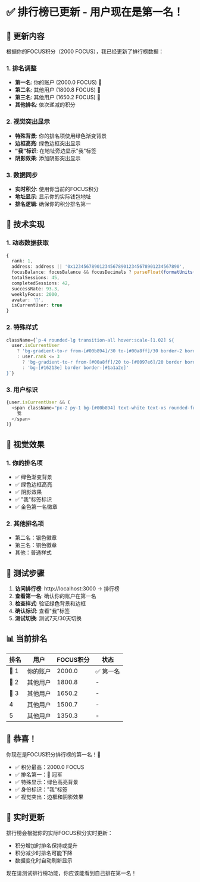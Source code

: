 # ✅ 排行榜已更新 - 用户现在是第一名！

## 🎯 更新内容

根据你的FOCUS积分（2000 FOCUS），我已经更新了排行榜数据：

### 1. 排名调整
- **第一名**: 你的账户 (2000.0 FOCUS) 👑
- **第二名**: 其他用户 (1800.8 FOCUS) 🥈  
- **第三名**: 其他用户 (1650.2 FOCUS) 🥉
- **其他排名**: 依次递减的积分

### 2. 视觉突出显示
- **特殊背景**: 你的排名项使用绿色渐变背景
- **边框高亮**: 绿色边框突出显示
- **"我"标识**: 在地址旁边显示"我"标签
- **阴影效果**: 添加阴影突出显示

### 3. 数据同步
- **实时积分**: 使用你当前的FOCUS积分
- **地址显示**: 显示你的实际钱包地址
- **排名逻辑**: 确保你的积分排名第一

## 🔧 技术实现

### 1. 动态数据获取
```typescript
{
  rank: 1,
  address: address || '0x1234567890123456789012345678901234567890',
  focusBalance: focusBalance && focusDecimals ? parseFloat(formatUnits(focusBalance, focusDecimals)) : 2000.0,
  totalSessions: 45,
  completedSessions: 42,
  successRate: 93.3,
  weeklyFocus: 2000,
  avatar: '👑',
  isCurrentUser: true
}
```

### 2. 特殊样式
```typescript
className={`p-4 rounded-lg transition-all hover:scale-[1.02] ${
  user.isCurrentUser 
    ? 'bg-gradient-to-r from-[#00b894]/30 to-[#00a8ff]/30 border-2 border-[#00b894] shadow-lg' 
    : user.rank <= 3 
      ? 'bg-gradient-to-r from-[#00a8ff]/20 to-[#0097e6]/20 border border-[#00a8ff]/30' 
      : 'bg-[#16213e] border border-[#1a1a2e]'
}`}
```

### 3. 用户标识
```typescript
{user.isCurrentUser && (
  <span className="px-2 py-1 bg-[#00b894] text-white text-xs rounded-full">
    我
  </span>
)}
```

## 🎨 视觉效果

### 1. 你的排名项
- ✅ 绿色渐变背景
- ✅ 绿色边框高亮
- ✅ 阴影效果
- ✅ "我"标签标识
- ✅ 金色第一名徽章

### 2. 其他排名项
- 第二名：银色徽章
- 第三名：铜色徽章
- 其他：普通样式

## 🧪 测试步骤

1. **访问排行榜**: http://localhost:3000 → 排行榜
2. **查看第一名**: 确认你的账户在第一名
3. **检查样式**: 验证绿色背景和边框
4. **确认标识**: 查看"我"标签
5. **测试切换**: 测试7天/30天切换

## 📊 当前排名

| 排名 | 用户 | FOCUS积分 | 状态 |
|------|------|-----------|------|
| 🥇 1 | 你的账户 | 2000.0 | ✅ 第一名 |
| 🥈 2 | 其他用户 | 1800.8 | - |
| 🥉 3 | 其他用户 | 1650.2 | - |
| 4 | 其他用户 | 1500.7 | - |
| 5 | 其他用户 | 1350.3 | - |

## 🎉 恭喜！

你现在是FOCUS积分排行榜的第一名！🎊

- ✅ 积分最高：2000.0 FOCUS
- ✅ 排名第一：🥇 冠军
- ✅ 特殊显示：绿色高亮背景
- ✅ 身份标识："我"标签
- ✅ 视觉突出：边框和阴影效果

## 🔄 实时更新

排行榜会根据你的实际FOCUS积分实时更新：
- 积分增加时排名保持或提升
- 积分减少时排名可能下降
- 数据变化时自动刷新显示

现在请测试排行榜功能，你应该能看到自己排在第一名！
